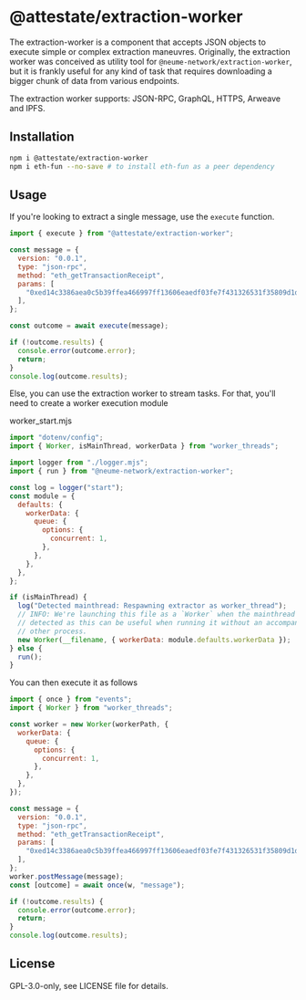 # @attestate/extraction-worker

The extraction-worker is a component that accepts JSON objects to execute
simple or complex extraction maneuvres. Originally, the extraction worker was
conceived as utility tool for `@neume-network/extraction-worker`, but it is
frankly useful for any kind of task that requires downloading a bigger chunk of
data from various endpoints.

The extraction worker supports: JSON-RPC, GraphQL, HTTPS, Arweave and IPFS.

## Installation

```bash
npm i @attestate/extraction-worker
npm i eth-fun --no-save # to install eth-fun as a peer dependency
```

## Usage

If you're looking to extract a single message, use the `execute` function.

```js
import { execute } from "@attestate/extraction-worker";

const message = {
  version: "0.0.1",
  type: "json-rpc",
  method: "eth_getTransactionReceipt",
  params: [
    "0xed14c3386aea0c5b39ffea466997ff13606eaedf03fe7f431326531f35809d1d",
  ],
};

const outcome = await execute(message);

if (!outcome.results) {
  console.error(outcome.error);
  return;
}
console.log(outcome.results);
```

Else, you can use the extraction worker to stream tasks. For that, you'll need
to create a worker execution module

worker_start.mjs

```js
import "dotenv/config";
import { Worker, isMainThread, workerData } from "worker_threads";

import logger from "./logger.mjs";
import { run } from "@neume-network/extraction-worker";

const log = logger("start");
const module = {
  defaults: {
    workerData: {
      queue: {
        options: {
          concurrent: 1,
        },
      },
    },
  },
};

if (isMainThread) {
  log("Detected mainthread: Respawning extractor as worker_thread");
  // INFO: We're launching this file as a `Worker` when the mainthread is
  // detected as this can be useful when running it without an accompanying
  // other process.
  new Worker(__filename, { workerData: module.defaults.workerData });
} else {
  run();
}
```

You can then execute it as follows

```js
import { once } from "events";
import { Worker } from "worker_threads";

const worker = new Worker(workerPath, {
  workerData: {
    queue: {
      options: {
        concurrent: 1,
      },
    },
  },
});

const message = {
  version: "0.0.1",
  type: "json-rpc",
  method: "eth_getTransactionReceipt",
  params: [
    "0xed14c3386aea0c5b39ffea466997ff13606eaedf03fe7f431326531f35809d1d",
  ],
};
worker.postMessage(message);
const [outcome] = await once(w, "message");

if (!outcome.results) {
  console.error(outcome.error);
  return;
}
console.log(outcome.results);
```

## License

GPL-3.0-only, see LICENSE file for details.
